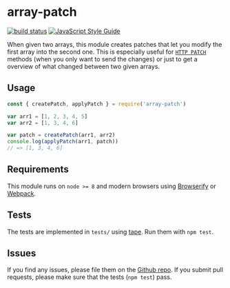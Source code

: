 # array-patch

[![build status](https://secure.travis-ci.org/MaxGfeller/array-patch.png)](http://travis-ci.org/MaxGfeller/array-patch)
[![JavaScript Style Guide](https://img.shields.io/badge/code_style-standard-brightgreen.svg)](https://standardjs.com)

When given two arrays, this module creates patches that let you modify the first
array into the second one. This is especially useful for [`HTTP PATCH`](https://tools.ietf.org/html/rfc5789) methods (when
you only want to send the changes) or just to get a overview of what changed between
two given arrays.

## Usage

```javascript
const { createPatch, applyPatch } = require('array-patch')

var arr1 = [1, 2, 3, 4, 5]
var arr2 = [1, 3, 4, 6]

var patch = createPatch(arr1, arr2)
console.log(applyPatch(arr1, patch))
// => [1, 3, 4, 6]
```

## Requirements

This module runs on `node >= 8` and modern browsers using [Browserify](http://browserify.org/)
or [Webpack](https://webpack.js.org/).

## Tests

The tests are implemented in `tests/` using [tape](https://www.npmjs.com/package/tape). Run them with `npm test`.

## Issues

If you find any issues, please file them on the [Github repo](https://github.com/MaxGfeller/array-patch). If
you submit pull requests, please make sure that the tests (`npm test`) pass.
